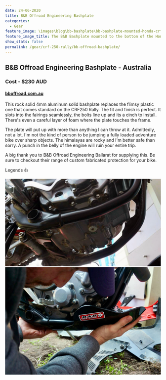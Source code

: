 ```yaml
---
date: 24-06-2020
title: B&B Offroad Engineering Bashplate
categories:
  - Gear
feature_image: \images\blog\bb-bashplate\bb-bashplate-mounted-honda-crf-250-rally.jpg
feature_image_title: The B&B Bashplate mounted to the bottom of the Honda CRF 250 Rally
show_stats: false
permalink: /gear/crf-250-rally/bb-offroad-bashplate/
---
```

<h2>B&B Offroad Engineering Bashplate - Australia</h2>
<h3>Cost - $230 AUD</h3>
<h4>
  <a href="https://bboffroad.com.au/">bboffroad.com.au</a>
</h4>
<p>
  This rock solid 4mm aluminum solid bashplate replaces the flimsy plastic one that comes standard on the CRF250 Rally. The fit and finish is perfect. It slots into the fairings seamlessly, the bolts line up and its a cinch to install. There's even a careful layer of foam where the plate touches the frame.
</p>

<p>
  The plate will put up with more than anything I can throw at it. Admittedly, not a lot. I'm not the kind of person to be jumping a fully loaded adventure bike over sharp objects. The himalayas are rocky and I'm better safe than sorry. A punch in the belly of the engine will ruin your entire trip.
</p>

<p>
  A big thank you to B&B Offroad Engineering Ballarat for supplying this. Be sure to checkout their range of custom fabricated protection for your bike. 
</p>

<p>
  Legends 👍
</p>

<img src="\images\blog\bb-bashplate\no-bashplate-underneath-honda-crf-250-rally.jpg" alt="Underneath the CRF250 Rally without a bashplate" />

<img src="\images\blog\bb-bashplate\installing-the-bb-offroad-engineering-bashplate-honda-crf-250-rally.jpg" alt="Installing the B&B Offroad Engineering Bashplate" />
